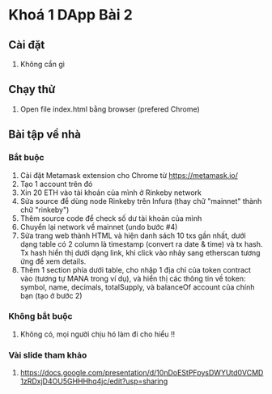 # Khoá 1 DApp Bài 2

## Cài đặt

1. Không cần gì

## Chạy thử

1. Open file index.html bằng browser (prefered Chrome)

## Bài tập về nhà
### Bắt buộc
1. Cài đặt Metamask extension cho Chrome từ https://metamask.io/
2. Tạo 1 account trên đó
3. Xin 20 ETH vào tài khoản của mình ở Rinkeby network
4. Sửa source để dùng node Rinkeby trên Infura (thay chữ "mainnet" thành chữ "rinkeby")
5. Thêm source code để check số dư tài khoản của mình
6. Chuyển lại network về mainnet (undo bước #4)
7. Sửa trang web thành HTML và hiện danh sách 10 txs gần nhất, dưới dạng table có 2 column là timestamp (convert ra date & time) và tx hash. Tx hash hiển thị dưới dạng link, khi click vào nhảy sang etherscan tương ứng để xem details.
8. Thêm 1 section phía dưới table, cho nhập 1 địa chỉ của token contract vào (tương tự MANA trong ví dụ), và hiển thị các thông tin về token: symbol, name, decimals, totalSupply, và balanceOf account của chính bạn (tạo ở bước 2)

### Không bắt buộc
1. Không có, mọi người chịu hó làm đi cho hiểu !!

### Vài slide tham khảo
1. https://docs.google.com/presentation/d/10nDoEStPFpysDWYUtd0VCMD1zRDxjD4OU5GHHHhq4jc/edit?usp=sharing